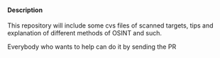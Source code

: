 #### Description
This repository will include some cvs files of scanned targets, tips and explanation of different methods of OSINT and such.

Everybody who wants to help can do it by sending the PR

